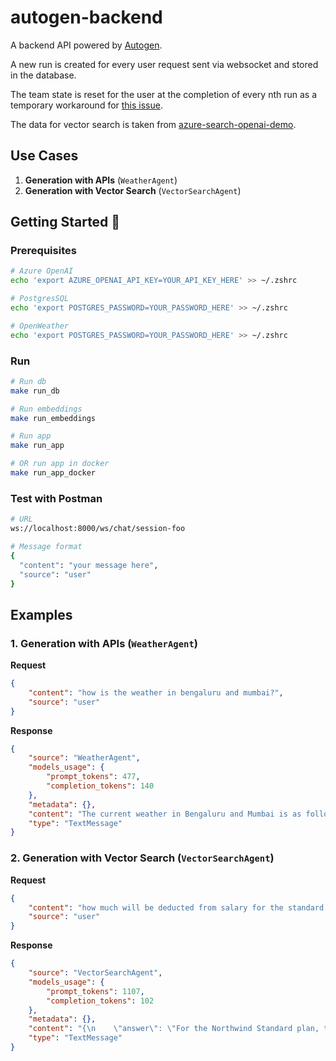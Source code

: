 # autogen-backend

A backend API powered by [Autogen](https://github.com/microsoft/autogen).

A new run is created for every user request sent via websocket and stored in the database. 

The team state is reset for the user at the completion of every nth run as a temporary workaround for [this issue](https://github.com/microsoft/autogen/issues/6227).

The data for vector search is taken from [azure-search-openai-demo](https://github.com/Azure-Samples/azure-search-openai-demo).
 

## Use Cases

1. **Generation with APIs** (`WeatherAgent`)
2. **Generation with Vector Search** (`VectorSearchAgent`)

## Getting Started 🚀

### Prerequisites

```bash
# Azure OpenAI
echo 'export AZURE_OPENAI_API_KEY=YOUR_API_KEY_HERE' >> ~/.zshrc

# PostgresSQL
echo 'export POSTGRES_PASSWORD=YOUR_PASSWORD_HERE' >> ~/.zshrc

# OpenWeather
echo 'export POSTGRES_PASSWORD=YOUR_PASSWORD_HERE' >> ~/.zshrc
```

### Run

```bash
# Run db
make run_db

# Run embeddings
make run_embeddings

# Run app
make run_app

# OR run app in docker
make run_app_docker
```

### Test with Postman

```bash
# URL
ws://localhost:8000/ws/chat/session-foo

# Message format
{
  "content": "your message here",
  "source": "user"
}
```

## Examples

### 1. Generation with APIs (`WeatherAgent`)

**Request**
```json
{
    "content": "how is the weather in bengaluru and mumbai?",
    "source": "user"
}

```

**Response**
```json
{
    "source": "WeatherAgent",
    "models_usage": {
        "prompt_tokens": 477,
        "completion_tokens": 140
    },
    "metadata": {},
    "content": "The current weather in Bengaluru and Mumbai is as follows:\n\n**Bengaluru:**\n- Temperature: 300.49 K (approximately 27.34 °C)\n- Feels Like: 300.27 K (approximately 27.12 °C)\n- Humidity: 40%\n- Pressure: 1012 hPa\n\n**Mumbai:**\n- Temperature: 303.48 K (approximately 30.33 °C)\n- Feels Like: 305.05 K (approximately 31.90 °C)\n- Humidity: 52%\n- Pressure: 1009 hPa\n\nWould you like to know anything else? \n\nTERMINATE",
    "type": "TextMessage"
}
```

### 2. Generation with Vector Search (`VectorSearchAgent`)

**Request**
```json
{
    "content": "how much will be deducted from salary for the standard plan?",
    "source": "user"
}
```

**Response**
```json
{
    "source": "VectorSearchAgent",
    "models_usage": {
        "prompt_tokens": 1107,
        "completion_tokens": 102
    },
    "metadata": {},
    "content": "{\n    \"answer\": \"For the Northwind Standard plan, the premium amounts deducted from salary are as follows: $45.00 for Employee Only, $65.00 for Employee +1, and $78.00 for Employee +2 or more. These deductions are taken from payroll on a pre-determined schedule.\",\n    \"sources\": [\n        {\n            \"source\": \"data/Benefit_Options.pdf\",\n            \"page_label\": \"4\"\n        }\n    ]\n}\n\nTERMINATE",
    "type": "TextMessage"
}
```
